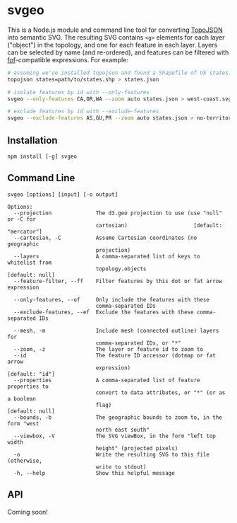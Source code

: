 # svgeo

This is a Node.js module and command line tool for converting [TopoJSON] into
semantic SVG. The resulting SVG contains `<g>` elements for each layer
("object") in the topology, and one for each feature in each layer. Layers can
be selected by name (and re-ordered), and features can be filtered with
[fof]-compatible expressions. For example:

```sh
# assuming we've installed topojson and found a Shapefile of US states...
topojson states=path/to/states.shp > states.json

# isolate features by id with --only-features
svgeo --only-features CA,OR,WA --zoom auto states.json > west-coast.svg

# exclude features by id with --exclude-features
svgeo --exclude-features AS,GU,PR --zoom auto states.json > no-territories.svg
```

## Installation

```
npm install [-g] svgeo
```

## Command Line

```
svgeo [options] [input] [-o output]

Options:
  --projection              The d3.geo projection to use (use "null" or -C for
                            cartesian)                     [default: "mercator"]
  --cartesian, -C           Assume Cartesian coordinates (no geographic
                            projection)                                         
  --layers                  A comma-separated list of keys to whitelist from
                            topology.objects                     [default: null]
  --feature-filter, --ff    Filter features by this dot or fat arrow expression
                                                                                
  --only-features, --of     Only include the features with these
                            comma-separated IDs                                 
  --exclude-features, --ef  Exclude the features with these comma-separated IDs
                                                                                
  --mesh, -m                Include mesh (connected outline) layers for
                            comma-separated IDs, or "*"                         
  --zoom, -z                The layer or feature id to zoom to                  
  --id                      The feature ID accessor (dotmap or fat arrow
                            expression)                          [default: "id"]
  --properties              A comma-separated list of feature properties to
                            convert to data attributes, or "*" (or as a boolean
                            flag)                                [default: null]
  --bounds, -b              The geographic bounds to zoom to, in the form "west
                            north east south"                                   
  --viewbox, -V             The SVG viewBox, in the form "left top width
                            height" (projected pixels)                          
  -o                        Write the resulting SVG to this file (otherwise,
                            write to stdout)                                    
  -h, --help                Show this helpful message                           
```

## API

Coming soon!

[TopoJSON]: https://github.com/mbostock/topojson
[fof]: https://github.com/shawnbot/fof
